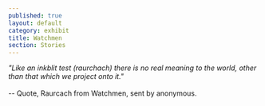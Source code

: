 ```yaml
---
published: true
layout: default
category: exhibit
title: Watchmen
section: Stories
---
```


_"Like an inkblit test (raurchach) there is no real meaning to the world, other than that which we project onto it."_
<br><br>
-- Quote, Raurcach from Watchmen, sent by anonymous.
